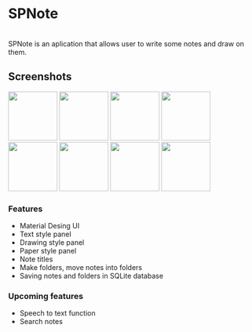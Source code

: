 # SPNote

<br>
SPNote is an aplication that allows user to write some notes and draw on them.


## Screenshots
[<img src="https://raw.githubusercontent.com/FarshidABZ/SPNote/tree/master/art/empty-state.png" width=100>](https://raw.githubusercontent.com/FarshidABZ/SPNote/tree/master/art/empty-state.png)
[<img src="https://raw.githubusercontent.com/FarshidABZ/SPNote/tree/master/art/text-style.png" width=100>](https://raw.githubusercontent.com/FarshidABZ/SPNote/tree/master/art/text-style.png)
[<img src="https://raw.githubusercontent.com/FarshidABZ/SPNote/tree/master/art/paper-style.png" width=100>](https://raw.githubusercontent.com/FarshidABZ/SPNote/tree/master/art/paper-style.png)
[<img src="https://raw.githubusercontent.com/FarshidABZ/SPNote/tree/master/art/drawing-style.png" width=100>](https://raw.githubusercontent.com/FarshidABZ/SPNote/tree/master/art/drawing-style.png)
[<img src="https://raw.githubusercontent.com/FarshidABZ/SPNote/tree/master/art/document.png" width=100>](https://raw.githubusercontent.com/FarshidABZ/SPNote/tree/master/art/document.png)
[<img src="https://raw.githubusercontent.com/FarshidABZ/SPNote/tree/master/art/home.png" width=100>](https://raw.githubusercontent.com/FarshidABZ/SPNote/tree/master/art/home.png)
[<img src="https://raw.githubusercontent.com/FarshidABZ/SPNote/tree/master/art/more-action.png" width=100>](https://raw.githubusercontent.com/FarshidABZ/SPNote/tree/master/art/more-action.png)
[<img src="https://raw.githubusercontent.com/FarshidABZ/SPNote/tree/master/art/doc-folder.png" width=100>](https://raw.githubusercontent.com/FarshidABZ/SPNote/tree/master/art/doc-folder.png)


### Features
- Material Desing UI
- Text style panel
- Drawing style panel
- Paper style panel
- Note titles
- Make folders, move notes into folders
- Saving notes and folders in SQLite database

### Upcoming features
- Speech to text function
- Search notes
